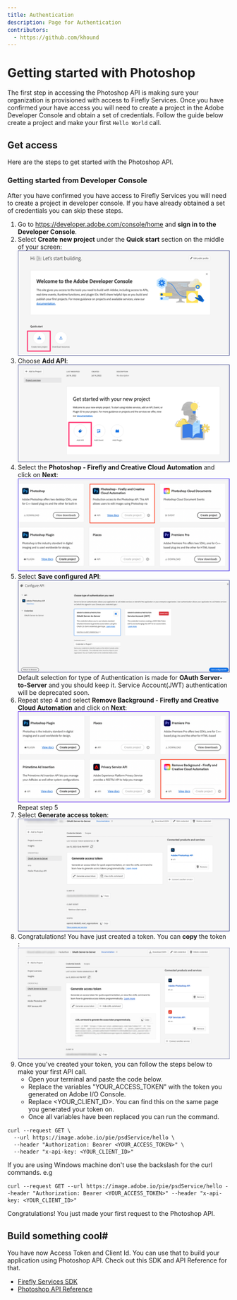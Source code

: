 ```yaml
---
title: Authentication
description: Page for Authentication
contributors:
  - https://github.com/khound
---
```

# Getting started with Photoshop

The first step in accessing the Photoshop API is making sure your organization is provisioned with access to Firefly Services. Once you have confirmed your have access you will need to create a project in the Adobe Developer Console and obtain a set of credentials. Follow the guide below create a project and make your first `Hello World` call.

## Get access

Here are the steps to get started with the Photoshop API.

### Getting started from Developer Console

After you have confirmed you have access to Firefly Services you will need to create a project in developer console. If you have already obtained a set of credentials you can skip these steps.

1. Go to https://developer.adobe.com/console/home and **sign in to the Developer Console**.
2. Select **Create new project** under the **Quick start** section on the middle of your screen:
![Screenshot](images/CreateNewProjectConsole.png)
3. Choose **Add API**:
![Screenshot](images/AddAPIConsole.png)
4. Select the **Photoshop - Firefly and Creative Cloud Automation** and click on **Next**:
![Screenshot](images/AddAPIConsolePSFF.png)
5. Select **Save configured API**:
![Screenshot](images/ServicePrincipalConsole.png)
Default selection for type of Authentication is made for **OAuth Server-to-Server** and you should keep it. Service Account(JWT) authentication will be deprecated soon.
6. Repeat step 4 and select **Remove Background - Firefly and Creative Cloud Automation** and click on **Next**:
![Screenshot](images/AddAPIConsoleRBFF.png)
Repeat step 5
7. Select **Generate access token**:
![Screenshot](images/GenerateAccessTokenFromConsole.png)
8. Congratulations! You have just created a token. You can **copy** the token :
![Screenshot](images/AccessTokenCurlConsole.png)
9. Once you’ve created your token, you can follow the steps below to make your first API call.
   - Open your terminal and paste the code below.
   - Replace the variables "YOUR_ACCESS_TOKEN" with the token you generated on Adobe I/O Console.
   - Replace <YOUR_CLIENT_ID>. You can find this on the same page you generated your token on.
   - Once all variables have been replaced you can run the command.

``` shell
curl --request GET \
  --url https://image.adobe.io/pie/psdService/hello \
  --header "Authorization: Bearer <YOUR_ACCESS_TOKEN>" \
  --header "x-api-key: <YOUR_CLIENT_ID>"
```

If you are using Windows machine don't use the backslash for the curl commands. e.g
``` shell
curl --request GET --url https://image.adobe.io/pie/psdService/hello --header "Authorization: Bearer <YOUR_ACCESS_TOKEN>" --header "x-api-key: <YOUR_CLIENT_ID>"
```
Congratulations! You just made your first request to the Photoshop API.

## Build something cool#
You have now Access Token and Client Id. You can use that to build your application using Photoshop API.
Check out this SDK and API Reference for that.
- [Firefly Services SDK](https://github.com/Firefly-Services)
- [Photoshop API Reference](../api/)
